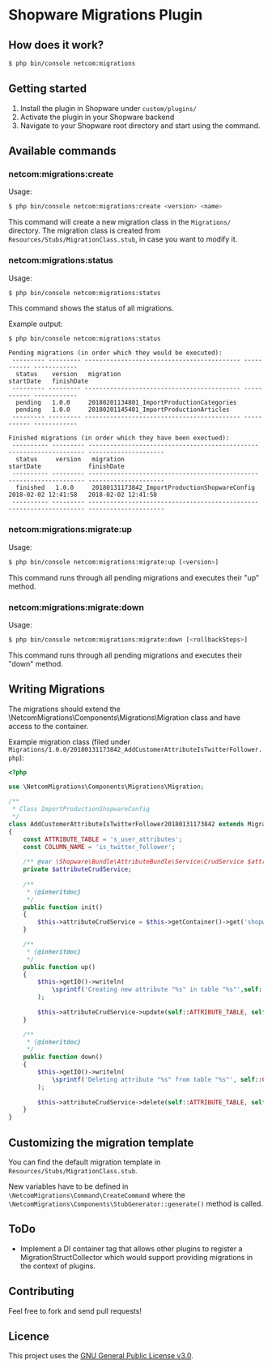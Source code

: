 # Shopware Migrations Plugin

## How does it work?

```bash
$ php bin/console netcom:migrations
```

## Getting started

1. Install the plugin in Shopware under `custom/plugins/`
2. Activate the plugin in your Shopware backend
3. Navigate to your Shopware root directory and start using the command.

## Available commands

### netcom:migrations:create

Usage:
```bash
$ php bin/console netcom:migrations:create <version> <name>
```

This command will create a new migration class in the `Migrations/` directory.
The migration class is created from `Resources/Stubs/MigrationClass.stub`, in case you want to modify it.

### netcom:migrations:status

Usage:
```bash
$ php bin/console netcom:migrations:status
```

This command shows the status of all migrations.

Example output:
```plain
$ php bin/console netcom:migrations:status

Pending migrations (in order which they would be executed):
 --------- --------- ------------------------------------------- ----------- ------------ 
  status    version   migration                                   startDate   finishDate  
 --------- --------- ------------------------------------------- ----------- ------------ 
  pending   1.0.0     20180201134801_ImportProductionCategories                           
  pending   1.0.0     20180201145401_ImportProductionArticles                             
 --------- --------- ------------------------------------------- ----------- ------------ 

Finished migrations (in order which they have been exectued):
 ---------- --------- ----------------------------------------------- --------------------- --------------------- 
  status     version   migration                                       startDate             finishDate           
 ---------- --------- ----------------------------------------------- --------------------- --------------------- 
  finished   1.0.0     20180131173842_ImportProductionShopwareConfig   2018-02-02 12:41:58   2018-02-02 12:41:58  
 ---------- --------- ----------------------------------------------- --------------------- ---------------------
```

### netcom:migrations:migrate:up

Usage:
```bash
$ php bin/console netcom:migrations:migrate:up [<version>]
```

This command runs through all pending migrations and executes their "up" method.

### netcom:migrations:migrate:down

Usage:
```bash
$ php bin/console netcom:migrations:migrate:down [<rollbackSteps>]
```

This command runs through all pending migrations and executes their "down" method.

## Writing Migrations

The migrations should extend the \NetcomMigrations\Components\Migrations\Migration class and have access to the container. 

Example migration class (filed under `Migrations/1.0.0/20180131173842_AddCustomerAttributeIsTwitterFollower.php`):
```php
<?php

use \NetcomMigrations\Components\Migrations\Migration;

/**
 * Class ImportProductionShopwareConfig
 */
class AddCustomerAttributeIsTwitterFollower20180131173842 extends Migration
{
    const ATTRIBUTE_TABLE = 's_user_attributes';
    const COLUMN_NAME = 'is_twitter_follower';
    
    /** @var \Shopware\Bundle\AttributeBundle\Service\CrudService $attributeCrudService */
    private $attributeCrudService;
    
    /**
     * {@inheritdoc}
     */
    public function init()
    {
        $this->attributeCrudService = $this->getContainer()->get('shopware_attribute.crud_service');
    }

    /**
     * {@inheritdoc}
     */
    public function up()
    {
        $this->getIO()->writeln(
            \sprintf('Creating new attribute "%s" in table "%s"',self::COLUMN_NAME,self::ATTRIBUTE_TABLE)
        );
        
        $this->attributeCrudService->update(self::ATTRIBUTE_TABLE, self::COLUMN_NAME, 'boolean');
    }

    /**
     * {@inheritdoc}
     */
    public function down()
    {
        $this->getIO()->writeln(
            \sprintf('Deleting attribute "%s" from table "%s"', self::COLUMN_NAME, self::ATTRIBUTE_TABLE)
        );
        
        $this->attributeCrudService->delete(self::ATTRIBUTE_TABLE, self::COLUMN_NAME);
    }
}
```

## Customizing the migration template

You can find the default migration template in `Resources/Stubs/MigrationClass.stub`. 

New variables have to be defined in `\NetcomMigrations\Command\CreateCommand` where the `\NetcomMigrations\Components\StubGenerator::generate()` method is called.

## ToDo

- Implement a DI container tag that allows other plugins to register a MigrationStructCollector which would support providing migrations in the context of plugins.

## Contributing

Feel free to fork and send pull requests!

## Licence

This project uses the [GNU General Public License v3.0](LICENCE.md).